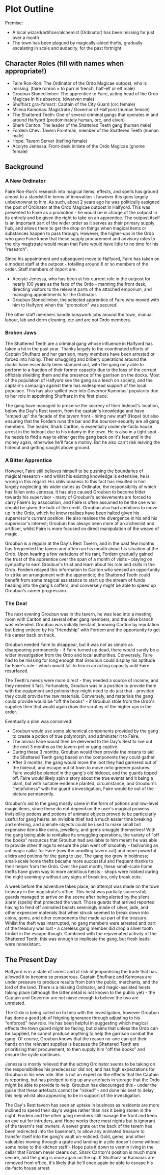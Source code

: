 # Plot Outline

Premise:

- A local wizard/artificer/alchemist (Ordinator) has been missing for just over a month
- The town has been plagued by magically-aided thefts, gradually escalating in scale and audacity, for the past fortnight

## Character Roles (fill with names when appropriate!)

- Faire Ron-Ron: The Ordinator of the Ordo Magicae outpost, who is missing. (faire ronron = to purr in french, half-elf or elf male)
- Groubun Stoneclimber: The apprentice to Faire, acting head of the Ordo Magicae in his absence. (dwarven male)
- Shufharz gra-Yamarz: Captain of the City Guard (orc female)
- Milena Kamonas: Magistrate / Governor of Halfyord (human female)
- The Shattered Teeth: One of several criminal gangs that operates in and around Halfyord (predominately human, orc, and elven)
- Shark Carlton: The leader of the Shattered Teeth gang (human male)
- Fordem Chev: Tavern Frontman, member of the Shattered Teeth (human male)
- Hope: Tavern Server (tiefling female)
- Acolyte Jenessa: Front-desk initiate of the Ordo Magicae (gnome female)

## Background

### A New Ordinator

Faire Ron-Ron's research into magical items, effects, and spells has ground almost to a standstill in terms of innovation - however this goes largely unbeknownst to him.
As such, about 2 years ago he was politically assigned the post of Ordinator at the Ordo Magicae outpost in Halfyord.
This was presented to Faire as a promotion - he would be in charge of the outpost in its entirely and be given the right to take on an apprentice.
The outpost itself is an important part of the wider order as it serves as their primary supply hub, and allows them to get the drop on things when magical items or substances happen to pass through.
However, the higher-ups in the Ordo who gave Faire knew that these supply procurement and advisory roles to the city magistrate would mean that Faire would have little to no time for his "research".

Since his appointment and subsequent move to Halfyord, Faire has taken on a modest staff at the outpost - totalling around 6 or so members of the order.
Staff members of import are:

- Acolyte Jenessa, who has been at her current role in the outpost for nearly 100 years as the face of the Ordo - manning the front desk, directing visitors to the relevant parts of the attached emporium, and managing appointments for the Ordinator.
- Groubun Stoneclimber, the selected apprentice of Faire who moved with him to Halfyord when the "promotion" was secured.

The other staff members handle busywork jobs around the town, manual labour, lab and dorm cleaning, etc and are not Ordo members.

### Broken Jaws

The Shattered Teeth are a criminal gang whose influence in Halfyord has taken a hit in the past year.
Thanks largely to the coordinated efforts of Captain Shufharz and her garrison, many members have been arrested or forced into hiding.
Their smuggling and bribery operations around the docks have essentially been stamped out, with the gang only able to perform to a fraction of their former capacity due to the loss of the corrupt officials shielding them and the presence of the garrison on the docks.
Most of the population of Halfyord see the gang as a leech on society, and the captain's campaign against them has widespread support of the local populace.
This has also spilled over into Governor Kamonas' popularity due to her role in appointing Shufharz in the first place.

The gang have managed to preserve the secrecy of their hideout's location, below the Day's Rest tavern, from the captain's knowledge and have "amped up" the facade of the tavern front - hiring new staff (Hope) but also ensuring that the Fordem runs the bar and the bouncer-security are all gang members.
The leader, Shark Carlton, is essentially under de-facto house arrest in the hideout due to his infamy in the town.
He is also in a tight spot - he needs to find a way to either get the gang back on it's feet and in the money again, otherwise he'll face a mutiny.
But he also can't risk leaving the hideout and getting caught above ground.

### A Bitter Apprentice

However, Faire still believes himself to be pushing the boundaries of magical research - and whilst his existing knowledge is extensive, he is wrong in this regard.
His obliviousness to this fact has resulted in him largely neglecting his wider duties as Ordinator, the responsibility of which has fallen onto Jenessa.
It has also caused Groubun to become bitter towards his supervisor - many of Groubun's achievements are forced to carry Faire's by association, and Faire is often assumed to be the one who should be given the bulk of the credit.
Groubun also had ambitions to move up in the Ordo, which he know realises have been halted given his supervisor's current position.
He also realises the divergence in his and his supervisor's interest; Groubun has always been more of an alchemist and artificer, whilst Faire is more focused on direct manipulation of the weave of magic.

Groubun is a regular at the Day's Rest Tavern, and in the past few months has frequented the tavern and often run his mouth about his situation at the Ordo.
Upon hearing a few variations of his rant, Fordem gradually gained the trust of the apprentice over the span of a month of visits - playing on sympathy to earn Groubun's trust and learn about his role and skills in the Ordo.
Fordem relayed this information to Carlton who sensed an opportunity to strike an arrangement with the apprentice; the Shattered Teeth could benefit from some magical assistance to start up the stream of funds heading into the gang's coffers, and conversely might be able to speed up Groubun's career progression.

### The Deal

The next evening Groubun was in the tavern, he was lead into a meeting room with Carlton and several other gang members, and the olive branch was extended.
Groubun was initially hesitant, knowing Carlton by reputation but being enticed by his "friendship" with Fordem and the opportunity to get his career back on track.

Groubun needed Faire to disappear, but it was not as simple as disappearing permanently - if Faire turned up dead, there would surely be a wider investigation from the Ordo and local authorities.
Conversely, Faire had to be missing for long enough that Groubun could display his aptitude for Faire's role - which would fall to him in an acting capacity until Faire resurfaced.

The Teeth's needs were more direct - they needed a source of income, and they needed it fast.
Fortunately, Groubun was in a position to provide them with the equipment and potions they might need to do just that - provided they could provide the raw materials.
Conversely, and materials the gang could provide would be "off the books" - if Groubun stole from the Ordo's supplies then that would again draw the scrutiny of the higher ups in the order.

Eventually a plan was conceived:

- Groubun would use some alchemical components provided by the gang to create a potion of true polymorph, and administer it to Faire.
- The animal Faire would then be delivered to the Day's Rest to live out the next 3 months as the tavern pet or gang captive.
- During these 3 months, Groubun would then provide the means to aid the Shattered Teeth gang based on the components they could gather.
- After 3 months, the gang would move the loot they had garnered out of the hideout, and escape out of town to move onto greener pastures. Faire would be planted in the gang's old hideout, and the guards tipped off. Faire would likely spin a story about the true events and it being a plant, but with suitable evidence planted, circumstance, and Groubun's "helpfulness" with the guard's investigation, Faire would be out of the picture permanently.

Groubun's aid to the gang mostly came in the form of potions and low-level magic items, since these do not depend on the user's magical prowess.
Invisibility potions and potions of animate objects proved to be particularly useful for gang heists: an invisible thief had a much easier time breaking and entering, and animate objects could be used to make small but expensive items like coins, jewellery, and gems smuggle themselves!
With the gang being able to revitalise its smuggling operations, the variety of "off the books" resources that Groubun had available to him meant he was able to provide other things to ensure the plan went off smoothly - fashioning an antimagic collar for Faire (now the unwilling tavern cat) and more powerful elixirs and potions for the gang to use.
The gang too grew in boldness; small-scale home thefts became more successful and frequent thanks to their helper from the Ordo.
Over the past month, these small-scale home thefts have given way to more ambitious heists - shops were robbed during the night seemingly without any signs of break _ins_, only break _outs_.

A week before the adventure takes place, an attempt was made on the town treasury in the magistrate's office.
This heist was partially successful; guards managed to arrive on the scene after being alerted by the silent alarm (spells) that protected the vault.
Those guards that arrived reported having to fend off animated beasts seemingly made of silver, jade, and other expensive materials that when struck seemed to break down into coins, gems, and other components that made up part of the treasury.
Whilst the theft was interrupted, no gang members were arrested and part of the treasury was lost - a careless gang member did drop a silver tooth trinket in the escape though.
Combined with the rejuvenated activity of the Shattered Teeth, this was enough to implicate the gang, but fresh leads were nonexistant.

## The Present Day

Halfyord is in a state of unrest and at risk of jeopardising the trade that has allowed it to become so prosperous.
Captain Shufharz and Kamonas are under pressure to produce results from both the public, merchants, and the lord of the land.
There is a missing Ordinator, and magic-assisted heists taking place (although the latter detail is not known to the public yet) - the Captain and Governor are not niave enough to believe the two are unrelated.

The Ordo is being called on to help with the investigation, however Groubun has done a good job of feigning ignorance through adjusting to his "enforced" new role.
He has been helpful in suggesting which magical effects the town guard might be facing, but claims that unless the Ordo can be supplied, he cannot produce anything to help the garrison combat the gang.
Of course, Groubun knows that the reason no-one can get their hands on the relevant supplies is because the Shattered Teeth are prioritising their procurement, to then supply him "off the books" and ensure the cycle continues.

Jenessa is mostly relieved that the acting Ordinator seems to be taking on the responsibilities his predecessor did not, and has high expectations for Groubun in his new role.
She is not an expert on the effects that the Captain is reporting, but has pledged to dig up any artefacts in storage that the Ordo might be able to provide to help.
Groubun has discouraged this - under the guise that these artefacts cannot be "risked" - and done his best to delay this help whilst also appearing to be in support of the investigation.

The Day's Rest tavern has seen an uptake in business as residents are more inclined to spend their day's wages rather than risk it being stolen in the night.
Fordem and the other gang members still manage the front and keep an eye out for intruders, and Hope works there most nights but is ignorant of the tavern's real owners.
A sewer grate out the back of the tavern has been redirected into the basement, to allow any animated treasure to transfer itself into the gang's vault un-noticed.
Gold, gems, and other valuables moving through a grate and landing in a pile doesn't come without some noise to the kitchen staff - Hope puts it down to vermin living in the cellar that Fordem never cleans out.
Shark Carlton's position is much more secure, and the gang is once again on the up.
If Shufharz or Kamonas are removed from office, it's likely that he'll once again be able to escape his de-facto house arrest.